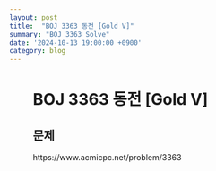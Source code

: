 ```yaml
---
layout: post
title:  "BOJ 3363 동전 [Gold V]"
summary: "BOJ 3363 Solve"
date: '2024-10-13 19:00:00 +0900'
category: blog
---
```


<div style="margin:3em;">
<h1>BOJ 3363 동전 [Gold V]</h1>
<h2>문제</h2>
https://www.acmicpc.net/problem/3363

<img src="{{ site.url }}{{ site.baseurl }}/assets/images/img 2024-10-13 182929.png" alt="">

</div>
